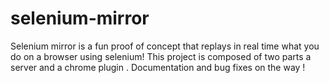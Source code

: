# selenium-mirror
Selenium mirror is a fun proof of concept that replays in real time what you do on a browser using selenium! This project is composed of two parts a server and a chrome plugin . Documentation and bug fixes on the way !

